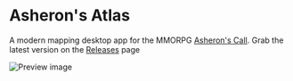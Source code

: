 # Asheron's Atlas

A modern mapping desktop app for the MMORPG [Asheron's Call](https://en.wikipedia.org/wiki/Asheron%27s_Call). Grab the latest version on the [Releases](https://github.com/AsheronDB/AsheronsAtlas/releases) page

![Preview image](https://ovrtn.com/img/asheronsatlas-preview.png)
